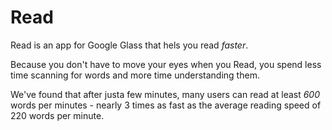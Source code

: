 Read
====

Read is an app for Google Glass that hels you read *faster*. 

Because you don't have to move your eyes when you Read, you spend less time scanning for words and more time understanding them. 

We've found that after justa  few minutes, many users can read at least *600* words per minutes - nearly 3 times as fast as the average reading speed of 220 words per minute. 
